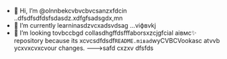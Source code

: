 - 👋 Hi, I’m @olnnbekcvbvcbvcsanzxfdcin ..dfsdfsdfdsfsdasdz.xdfgfsadsgdx,mn
- 🌱 I’m currently learninasdzvcxadsvdsag ...vіфвvkj
- 💞️ I’m looking tovbccbgd collasdhgffdsfffaborsxzcjgfcial аівмс✨ repository because its xcvcsdfdsdf`README.mіваd`wyCVBCVookasc atvvb ycxvxcvxcvour changes.
--->safd
cxzxv
dfsfds
